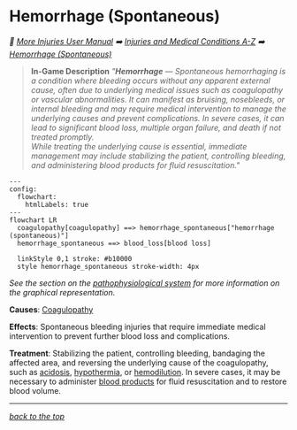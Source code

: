 # Hemorrhage (Spontaneous)

<!-- @generate_breadcrumb_trail {"template": "_:file_folder: {0}_", "connector": " :arrow_right: "} -->
_:file_folder: [More Injuries User Manual](/docs/wiki/README.md) :arrow_right: [Injuries and Medical Conditions A-Z](/docs/wiki/injuries/README.md) :arrow_right: [Hemorrhage (Spontaneous)](/docs/wiki/injuries/hemorrhage.md)_
<!-- @end_generated_block -->

> **In-Game Description**
> _"**Hemorrhage** &mdash; Spontaneous hemorrhaging is a condition where bleeding occurs without any apparent external cause, often due to underlying medical issues such as coagulopathy or vascular abnormalities. It can manifest as bruising, nosebleeds, or internal bleeding and may require medical intervention to manage the underlying causes and prevent complications. In severe cases, it can lead to significant blood loss, multiple organ failure, and death if not treated promptly.  
> While treating the underlying cause is essential, immediate management may include stabilizing the patient, controlling bleeding, and administering blood products for fluid resuscitation."_

```mermaid
---
config:
  flowchart:
    htmlLabels: true
---
flowchart LR
  coagulopathy[coagulopathy] ==> hemorrhage_spontaneous["hemorrhage (spontaneous)"]
  hemorrhage_spontaneous ==> blood_loss[blood loss]

  linkStyle 0,1 stroke: #b10000
  style hemorrhage_spontaneous stroke-width: 4px
```

*See the section on the [pathophysiological system](/docs/wiki/pathophysiological-system.md#pathophysiological-system) for more information on the graphical representation.*

**Causes**: [Coagulopathy](/docs/wiki/injuries/coagulopathy.md#coagulopathy)

**Effects**: Spontaneous bleeding injuries that require immediate medical intervention to prevent further blood loss and complications.

**Treatment**: Stabilizing the patient, controlling bleeding, bandaging the affected area, and reversing the underlying cause of the coagulopathy, such as [acidosis](/docs/wiki/injuries/acidosis.md#acidosis), [hypothermia](/docs/wiki/injuries/hypothermia.md#hypothermia), or [hemodilution](/docs/wiki/injuries/hemodilution.md#hemodilution). In severe cases, it may be necessary to administer [blood products](/docs/wiki/medical-devices.md#blood-bag) for fluid resuscitation and to restore blood volume.

<!-- @generate_link_to_top {"template": "---\n_[back to the top]({1})_"} -->
---
_[back to the top](#hemorrhage-spontaneous)_
<!-- @end_generated_block -->
